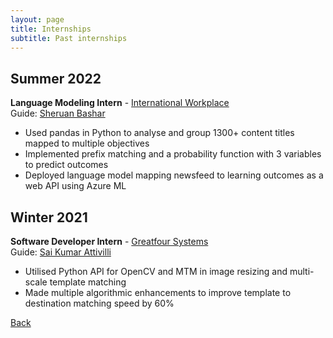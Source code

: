 ```yaml
---
layout: page
title: Internships
subtitle: Past internships
---
```


## Summer 2022
**Language Modeling Intern** - [International Workplace](https://www.internationalworkplace.com/)  
Guide: [Sheruan Bashar](https://www.linkedin.com/in/sheruan-bashar-6b2517160/)  
- Used pandas in Python to analyse and group 1300+ content titles mapped to multiple objectives
- Implemented prefix matching and a probability function with 3 variables to predict outcomes
- Deployed language model mapping newsfeed to learning outcomes as a web API using Azure ML

## Winter 2021
**Software Developer Intern** - [Greatfour Systems](https://greatfour.com/)  
Guide: [Sai Kumar Attivilli](https://in.linkedin.com/in/sai-kumar-attivilli-368521b1)  
- Utilised Python API for OpenCV and MTM in image resizing and multi-scale template matching
- Made multiple algorithmic enhancements to improve template to destination matching speed by 60%

[Back](..)